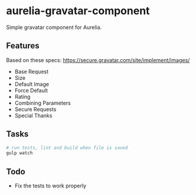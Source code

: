 # aurelia-gravatar-component
Simple gravatar component for Aurelia.

## Features
Based on these specs: https://secure.gravatar.com/site/implement/images/

- Base Request
- Size
- Default Image
- Force Default
- Rating
- Combining Parameters
- Secure Requests
- Special Thanks

## Tasks

```bash
# run tests, lint and build when file is saved
gulp watch

```

## Todo

- Fix the tests to work properly
